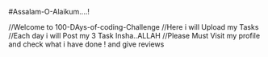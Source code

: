 #Assalam-O-Alaikum....!

//Welcome to 100-DAys-of-coding-Challenge
//Here i will Upload my Tasks 
//Each day i will Post my 3 Task Insha..ALLAH
//Please Must Visit my profile and check what i have done ! and give reviews
